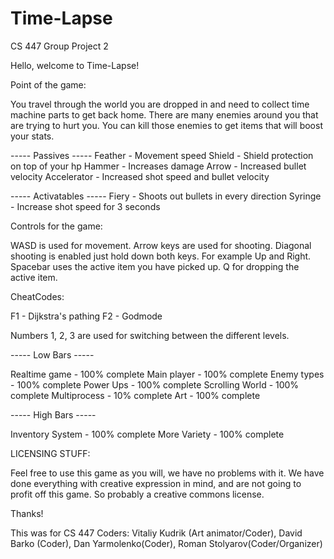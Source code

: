 # Time-Lapse
CS 447 Group Project 2

Hello, welcome to Time-Lapse!

Point of the game:

You travel through the world you are dropped in and need to collect time machine parts to get back home.
There are many enemies around you that are trying to hurt you.
You can kill those enemies to get items that will boost your stats.

----- Passives -----
Feather - Movement speed
Shield - Shield protection on top of your hp
Hammer - Increases damage
Arrow - Increased bullet velocity
Accelerator - Increased shot speed and bullet velocity

----- Activatables -----
Fiery - Shoots out bullets in every direction
Syringe - Increase shot speed for 3 seconds


Controls for the game:

WASD is used for movement.
Arrow keys are used for shooting. Diagonal shooting is enabled just hold down both keys. For example Up and Right.
Spacebar uses the active item you have picked up.
Q for dropping the active item.

CheatCodes:

F1 - Dijkstra's pathing
F2 - Godmode

Numbers 1, 2, 3 are used for switching between the different levels.

----- Low Bars -----

Realtime game - 100% complete
Main player - 100% complete
Enemy types - 100% complete
Power Ups - 100% complete
Scrolling World - 100% complete
Multiprocess - 10% complete
Art - 100% complete

----- High Bars -----

Inventory System - 100% complete
More Variety - 100% complete


LICENSING STUFF:

Feel free to use this game as you will, we have no problems with it.
We have done everything with creative expression in mind, and are not going to profit off this game. So probably a creative commons license.

Thanks!

This was for CS 447
Coders: Vitaliy Kudrik (Art animator/Coder), David Barko (Coder), Dan Yarmolenko(Coder), Roman Stolyarov(Coder/Organizer)